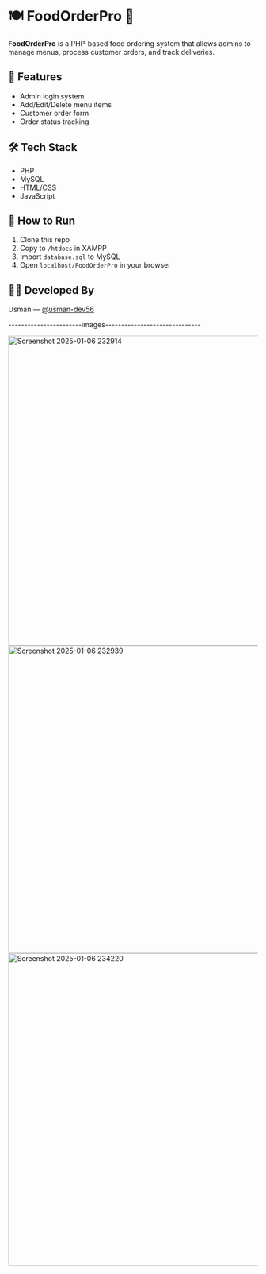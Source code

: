 # 🍽️ FoodOrderPro 🍔

**FoodOrderPro** is a PHP-based food ordering system that allows admins to manage menus, process customer orders, and track deliveries.

## 🚀 Features
- Admin login system
- Add/Edit/Delete menu items
- Customer order form
- Order status tracking

## 🛠️ Tech Stack
- PHP
- MySQL
- HTML/CSS
- JavaScript

## 📁 How to Run
1. Clone this repo
2. Copy to `/htdocs` in XAMPP
3. Import `database.sql` to MySQL
4. Open `localhost/FoodOrderPro` in your browser

## 👨‍💻 Developed By
Usman — [@usman-dev56](https://github.com/usman-dev56)


-----------------------images------------------------------


<img width="1349" height="624" alt="Screenshot 2025-01-06 232914" src="https://github.com/user-attachments/assets/9a9fe7ca-cb18-4a43-886c-2d65fdc34079" />
<img width="1365" height="620" alt="Screenshot 2025-01-06 232939" src="https://github.com/user-attachments/assets/8cbbb588-0669-47a5-b6b2-f9e23d4ac932" />
<img width="1356" height="630" alt="Screenshot 2025-01-06 234220" src="https://github.com/user-attachments/assets/1c48a47f-b202-4d33-a251-6ea4a66f8e5a" />





